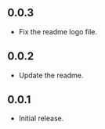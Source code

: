 ## 0.0.3

* Fix the readme logo file.

## 0.0.2

* Update the readme.

## 0.0.1

* Initial release.
